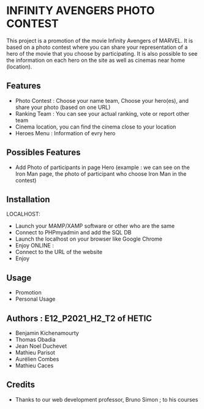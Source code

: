 # INFINITY AVENGERS PHOTO CONTEST
This project is a promotion of the movie Infinity Avengers of MARVEL. It is based on a photo contest where you can share your representation of a hero of the movie that you choose by participating. It is also possible to see the information on each hero on the site as well as cinemas near home (location).

## Features
- Photo Contest : Choose your name team, Choose your hero(es), and share your photo (based on one URL)
- Ranking Team : You can see your actual ranking, vote or report other team
- Cinema location, you can find the cinema close to your location
- Heroes Menu : Information of evry hero

## Possibles Features
- Add Photo of participants in page Hero (example : we can see on the Iron Man page, the photo of participant who choose Iron Man in the contest)

## Installation
LOCALHOST:
- Launch your MAMP/XAMP software or other who are the same
- Connect to PHPmyadmin and add the SQL DB
- Launch the localhost on your browser like Google Chrome
- Enjoy
ONLINE :
- Connect to the URL of the website
- Enjoy

## Usage
- Promotion
- Personal Usage

## Authors : E12_P2021_H2_T2 of HETIC
- Benjamin Kichenamourty
- Thomas Obadia
- Jean Noel Duchevet
- Mathieu Parisot
- Aurélien Combes
- Mathieu Caces

## Credits
- Thanks to our web development professor, Bruno Simon ; to his courses

